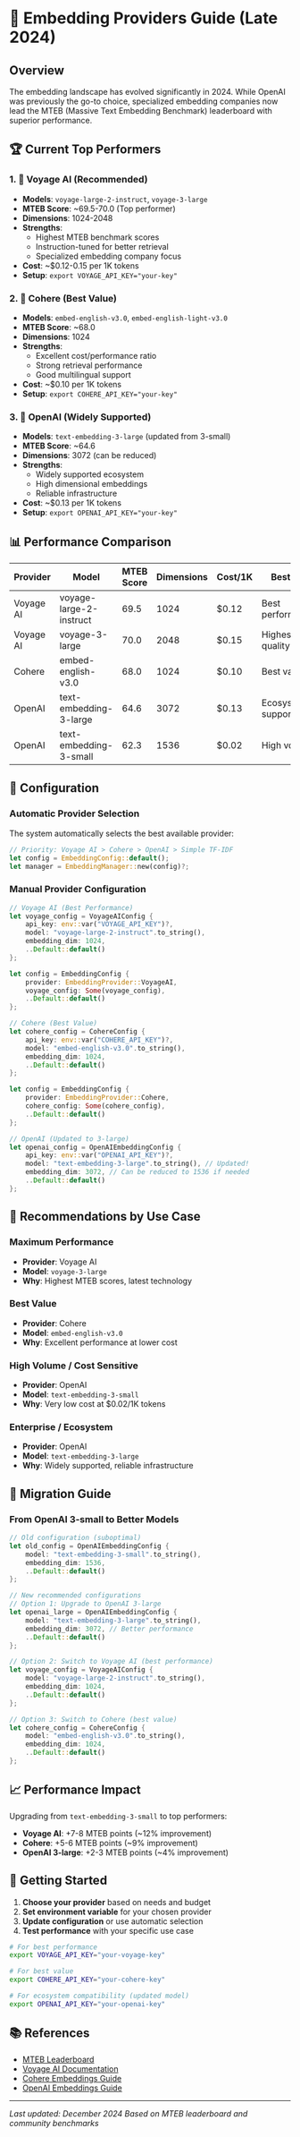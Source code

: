 # 🚀 Embedding Providers Guide (Late 2024)

## Overview

The embedding landscape has evolved significantly in 2024. While OpenAI was previously the go-to choice, specialized embedding companies now lead the MTEB (Massive Text Embedding Benchmark) leaderboard with superior performance.

## 🏆 Current Top Performers

### 1. 🥇 Voyage AI (Recommended)
- **Models**: `voyage-large-2-instruct`, `voyage-3-large`
- **MTEB Score**: ~69.5-70.0 (Top performer)
- **Dimensions**: 1024-2048
- **Strengths**: 
  - Highest MTEB benchmark scores
  - Instruction-tuned for better retrieval
  - Specialized embedding company focus
- **Cost**: ~$0.12-0.15 per 1K tokens
- **Setup**: `export VOYAGE_API_KEY="your-key"`

### 2. 🥈 Cohere (Best Value)
- **Models**: `embed-english-v3.0`, `embed-english-light-v3.0`
- **MTEB Score**: ~68.0
- **Dimensions**: 1024
- **Strengths**:
  - Excellent cost/performance ratio
  - Strong retrieval performance
  - Good multilingual support
- **Cost**: ~$0.10 per 1K tokens
- **Setup**: `export COHERE_API_KEY="your-key"`

### 3. 🥉 OpenAI (Widely Supported)
- **Models**: `text-embedding-3-large` (updated from 3-small)
- **MTEB Score**: ~64.6
- **Dimensions**: 3072 (can be reduced)
- **Strengths**:
  - Widely supported ecosystem
  - High dimensional embeddings
  - Reliable infrastructure
- **Cost**: ~$0.13 per 1K tokens
- **Setup**: `export OPENAI_API_KEY="your-key"`

## 📊 Performance Comparison

| Provider | Model | MTEB Score | Dimensions | Cost/1K | Best For |
|----------|-------|------------|------------|---------|----------|
| Voyage AI | voyage-large-2-instruct | 69.5 | 1024 | $0.12 | Best performance |
| Voyage AI | voyage-3-large | 70.0 | 2048 | $0.15 | Highest quality |
| Cohere | embed-english-v3.0 | 68.0 | 1024 | $0.10 | Best value |
| OpenAI | text-embedding-3-large | 64.6 | 3072 | $0.13 | Ecosystem support |
| OpenAI | text-embedding-3-small | 62.3 | 1536 | $0.02 | High volume |

## 🔧 Configuration

### Automatic Provider Selection

The system automatically selects the best available provider:

```rust
// Priority: Voyage AI > Cohere > OpenAI > Simple TF-IDF
let config = EmbeddingConfig::default();
let manager = EmbeddingManager::new(config)?;
```

### Manual Provider Configuration

```rust
// Voyage AI (Best Performance)
let voyage_config = VoyageAIConfig {
    api_key: env::var("VOYAGE_API_KEY")?,
    model: "voyage-large-2-instruct".to_string(),
    embedding_dim: 1024,
    ..Default::default()
};

let config = EmbeddingConfig {
    provider: EmbeddingProvider::VoyageAI,
    voyage_config: Some(voyage_config),
    ..Default::default()
};

// Cohere (Best Value)
let cohere_config = CohereConfig {
    api_key: env::var("COHERE_API_KEY")?,
    model: "embed-english-v3.0".to_string(),
    embedding_dim: 1024,
    ..Default::default()
};

let config = EmbeddingConfig {
    provider: EmbeddingProvider::Cohere,
    cohere_config: Some(cohere_config),
    ..Default::default()
};

// OpenAI (Updated to 3-large)
let openai_config = OpenAIEmbeddingConfig {
    api_key: env::var("OPENAI_API_KEY")?,
    model: "text-embedding-3-large".to_string(), // Updated!
    embedding_dim: 3072, // Can be reduced to 1536 if needed
    ..Default::default()
};
```

## 🎯 Recommendations by Use Case

### Maximum Performance
- **Provider**: Voyage AI
- **Model**: `voyage-3-large`
- **Why**: Highest MTEB scores, latest technology

### Best Value
- **Provider**: Cohere
- **Model**: `embed-english-v3.0`
- **Why**: Excellent performance at lower cost

### High Volume / Cost Sensitive
- **Provider**: OpenAI
- **Model**: `text-embedding-3-small`
- **Why**: Very low cost at $0.02/1K tokens

### Enterprise / Ecosystem
- **Provider**: OpenAI
- **Model**: `text-embedding-3-large`
- **Why**: Widely supported, reliable infrastructure

## 🔄 Migration Guide

### From OpenAI 3-small to Better Models

```rust
// Old configuration (suboptimal)
let old_config = OpenAIEmbeddingConfig {
    model: "text-embedding-3-small".to_string(),
    embedding_dim: 1536,
    ..Default::default()
};

// New recommended configurations
// Option 1: Upgrade to OpenAI 3-large
let openai_large = OpenAIEmbeddingConfig {
    model: "text-embedding-3-large".to_string(),
    embedding_dim: 3072, // Better performance
    ..Default::default()
};

// Option 2: Switch to Voyage AI (best performance)
let voyage_config = VoyageAIConfig {
    model: "voyage-large-2-instruct".to_string(),
    embedding_dim: 1024,
    ..Default::default()
};

// Option 3: Switch to Cohere (best value)
let cohere_config = CohereConfig {
    model: "embed-english-v3.0".to_string(),
    embedding_dim: 1024,
    ..Default::default()
};
```

## 📈 Performance Impact

Upgrading from `text-embedding-3-small` to top performers:

- **Voyage AI**: +7-8 MTEB points (~12% improvement)
- **Cohere**: +5-6 MTEB points (~9% improvement)  
- **OpenAI 3-large**: +2-3 MTEB points (~4% improvement)

## 🚀 Getting Started

1. **Choose your provider** based on needs and budget
2. **Set environment variable** for your chosen provider
3. **Update configuration** or use automatic selection
4. **Test performance** with your specific use case

```bash
# For best performance
export VOYAGE_API_KEY="your-voyage-key"

# For best value
export COHERE_API_KEY="your-cohere-key"

# For ecosystem compatibility (updated model)
export OPENAI_API_KEY="your-openai-key"
```

## 📚 References

- [MTEB Leaderboard](https://huggingface.co/spaces/mteb/leaderboard)
- [Voyage AI Documentation](https://docs.voyageai.com/)
- [Cohere Embeddings Guide](https://docs.cohere.com/docs/embeddings)
- [OpenAI Embeddings Guide](https://platform.openai.com/docs/guides/embeddings)

---

*Last updated: December 2024*
*Based on MTEB leaderboard and community benchmarks*
